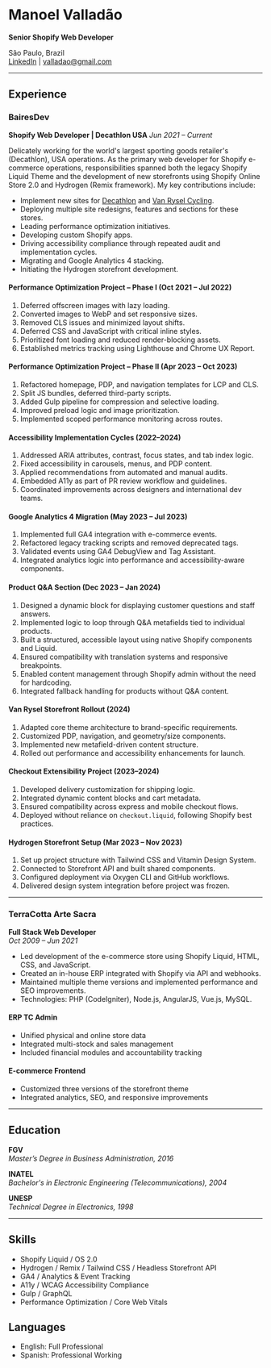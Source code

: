 # Manoel Valladão

**Senior Shopify Web Developer**

São Paulo, Brazil  
[LinkedIn](https://www.linkedin.com/in/valladao)  |  [valladao@gmail.com](mailto:valladao@gmail.com)

---

## Experience

### BairesDev

**Shopify Web Developer | Decathlon USA**
_Jun 2021 – Current_

Delicately working for the world's largest sporting goods retailer's (Decathlon), USA operations. As the primary web developer for Shopify e-commerce operations, responsibilities spanned both the legacy Shopify Liquid Theme and the development of new storefronts using Shopify Online Store 2.0 and Hydrogen (Remix framework). My key contributions include:

- Implement new sites for [Decathlon](https://www.decathlon.com/) and [Van Rysel Cycling](https://www.vanryselus.com/).
- Deploying multiple site redesigns, features and sections for these stores.
- Leading performance optimization initiatives.
- Developing custom Shopify apps.
- Driving accessibility compliance through repeated audit and implementation cycles.
- Migrating and Google Analytics 4 stacking.
- Initiating the Hydrogen storefront development.

<div class="page-break"></div>

#### Performance Optimization Project – Phase I (Oct 2021 – Jul 2022)

1. Deferred offscreen images with lazy loading.
2. Converted images to WebP and set responsive sizes.
3. Removed CLS issues and minimized layout shifts.
4. Deferred CSS and JavaScript with critical inline styles.
5. Prioritized font loading and reduced render-blocking assets.
6. Established metrics tracking using Lighthouse and Chrome UX Report.


#### Performance Optimization Project – Phase II (Apr 2023 – Oct 2023)

1. Refactored homepage, PDP, and navigation templates for LCP and CLS.
2. Split JS bundles, deferred third-party scripts.
3. Added Gulp pipeline for compression and selective loading.
4. Improved preload logic and image prioritization.
5. Implemented scoped performance monitoring across routes.

#### Accessibility Implementation Cycles (2022–2024)

1. Addressed ARIA attributes, contrast, focus states, and tab index logic.
2. Fixed accessibility in carousels, menus, and PDP content.
3. Applied recommendations from automated and manual audits.
4. Embedded A11y as part of PR review workflow and guidelines.
5. Coordinated improvements across designers and international dev teams.

#### Google Analytics 4 Migration (May 2023 – Jul 2023)

1. Implemented full GA4 integration with e-commerce events.
2. Refactored legacy tracking scripts and removed deprecated tags.
3. Validated events using GA4 DebugView and Tag Assistant.
4. Integrated analytics logic into performance and accessibility-aware components.

#### Product Q&A Section (Dec 2023 – Jan 2024)

1. Designed a dynamic block for displaying customer questions and staff answers.
2. Implemented logic to loop through Q&A metafields tied to individual products.
3. Built a structured, accessible layout using native Shopify components and Liquid.
4. Ensured compatibility with translation systems and responsive breakpoints.
5. Enabled content management through Shopify admin without the need for hardcoding.
6. Integrated fallback handling for products without Q&A content.

#### Van Rysel Storefront Rollout (2024)

1. Adapted core theme architecture to brand-specific requirements.
2. Customized PDP, navigation, and geometry/size components.
3. Implemented new metafield-driven content structure.
4. Rolled out performance and accessibility enhancements for launch.

<div class="page-break"></div>

#### Checkout Extensibility Project (2023–2024)

1. Developed delivery customization for shipping logic.
2. Integrated dynamic content blocks and cart metadata.
3. Ensured compatibility across express and mobile checkout flows.
4. Deployed without reliance on `checkout.liquid`, following Shopify best practices.

#### Hydrogen Storefront Setup (Mar 2023 – Nov 2023)

1. Set up project structure with Tailwind CSS and Vitamin Design System.
2. Connected to Storefront API and built shared components.
3. Configured deployment via Oxygen CLI and GitHub workflows.
4. Delivered design system integration before project was frozen.

---

<div class="page-break"></div>

### TerraCotta Arte Sacra
**Full Stack Web Developer**  
_Oct 2009 – Jun 2021_

- Led development of the e-commerce store using Shopify Liquid, HTML, CSS, and JavaScript.
- Created an in-house ERP integrated with Shopify via API and webhooks.
- Maintained multiple theme versions and implemented performance and SEO improvements.
- Technologies: PHP (CodeIgniter), Node.js, AngularJS, Vue.js, MySQL.

#### ERP TC Admin

- Unified physical and online store data
- Integrated multi-stock and sales management
- Included financial modules and accountability tracking

#### E-commerce Frontend

- Customized three versions of the storefront theme
- Integrated analytics, SEO, and responsive improvements


---

## Education

**FGV**  
_Master’s Degree in Business Administration, 2016_

**INATEL**  
_Bachelor's in Electronic Engineering (Telecommunications), 2004_

**UNESP**  
_Technical Degree in Electronics, 1998_

---

<div class="page-break"></div>

## Skills

- Shopify Liquid / OS 2.0
- Hydrogen / Remix / Tailwind CSS / Headless Storefront API
- GA4 / Analytics & Event Tracking
- A11y / WCAG Accessibility Compliance
- Gulp / GraphQL
- Performance Optimization / Core Web Vitals

## Languages

- English: Full Professional
- Spanish: Professional Working

